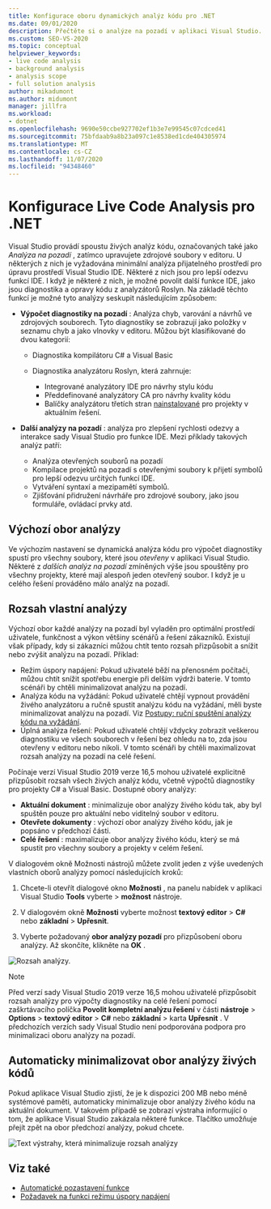 ```yaml
---
title: Konfigurace oboru dynamických analýz kódu pro .NET
ms.date: 09/01/2020
description: Přečtěte si o analýze na pozadí v aplikaci Visual Studio. Podívejte se, jak omezit analýzu na viditelný dokument, všechny otevřené dokumenty nebo všechny soubory a projekty.
ms.custom: SEO-VS-2020
ms.topic: conceptual
helpviewer_keywords:
- live code analysis
- background analysis
- analysis scope
- full solution analysis
author: mikadumont
ms.author: midumont
manager: jillfra
ms.workload:
- dotnet
ms.openlocfilehash: 9690e50ccbe927702ef1b3e7e99545c07cdced41
ms.sourcegitcommit: 75bfdaab9a8b23a097c1e8538ed1cde404305974
ms.translationtype: MT
ms.contentlocale: cs-CZ
ms.lasthandoff: 11/07/2020
ms.locfileid: "94348460"
---
```

# <a name="configure-live-code-analysis-for-net"></a>Konfigurace Live Code Analysis pro .NET

Visual Studio provádí spoustu živých analýz kódu, označovaných také jako *Analýza na pozadí* , zatímco upravujete zdrojové soubory v editoru. U některých z nich je vyžadována minimální analýza přijatelného prostředí pro úpravu prostředí Visual Studio IDE. Některé z nich jsou pro lepší odezvu funkcí IDE. I když je některé z nich, je možné povolit další funkce IDE, jako jsou diagnostika a opravy kódu z analyzátorů Roslyn. Na základě těchto funkcí je možné tyto analýzy seskupit následujícím způsobem:

- **Výpočet diagnostiky na pozadí** : Analýza chyb, varování a návrhů ve zdrojových souborech. Tyto diagnostiky se zobrazují jako položky v seznamu chyb a jako vlnovky v editoru. Můžou být klasifikované do dvou kategorií:
  - Diagnostika kompilátoru C# a Visual Basic
  - Diagnostika analyzátoru Roslyn, která zahrnuje:

    - Integrované analyzátory IDE pro návrhy stylu kódu
    - Předdefinované analyzátory CA pro návrhy kvality kódu
    - Balíčky analyzátoru třetích stran [nainstalované](./install-roslyn-analyzers.md) pro projekty v aktuálním řešení.

- **Další analýzy na pozadí** : analýza pro zlepšení rychlosti odezvy a interakce sady Visual Studio pro funkce IDE. Mezi příklady takových analýz patří:
  - Analýza otevřených souborů na pozadí
  - Kompilace projektů na pozadí s otevřenými soubory k přijetí symbolů pro lepší odezvu určitých funkcí IDE.
  - Vytváření syntaxí a mezipamětí symbolů.
  - Zjišťování přidružení návrháře pro zdrojové soubory, jako jsou formuláře, ovládací prvky atd.

## <a name="default-analysis-scope"></a>Výchozí obor analýzy

Ve výchozím nastavení se dynamická analýza kódu pro výpočet diagnostiky spustí pro všechny soubory, které jsou _otevřeny_ v aplikaci Visual Studio. Některé z _dalších analýz na pozadí_ zmíněných výše jsou spouštěny pro všechny projekty, které mají alespoň jeden otevřený soubor. I když je u celého řešení prováděno málo analýz na pozadí.

## <a name="custom-analysis-scope"></a>Rozsah vlastní analýzy

Výchozí obor každé analýzy na pozadí byl vyladěn pro optimální prostředí uživatele, funkčnost a výkon většiny scénářů a řešení zákazníků. Existují však případy, kdy si zákazníci můžou chtít tento rozsah přizpůsobit a snížit nebo zvýšit analýzu na pozadí. Příklad:

- Režim úspory napájení: Pokud uživatelé běží na přenosném počítači, můžou chtít snížit spotřebu energie při delším výdrži baterie. V tomto scénáři by chtěli minimalizovat analýzu na pozadí.
- Analýza kódu na vyžádání: Pokud uživatelé chtějí vypnout provádění živého analyzátoru a ručně spustit analýzu kódu na vyžádání, měli byste minimalizovat analýzu na pozadí. Viz [Postupy: ruční spuštění analýzy kódu na vyžádání](./how-to-run-code-analysis-manually-for-managed-code.md).
- Úplná analýza řešení: Pokud uživatelé chtějí vždycky zobrazit veškerou diagnostiku ve všech souborech v řešení bez ohledu na to, zda jsou otevřeny v editoru nebo nikoli. V tomto scénáři by chtěli maximalizovat rozsah analýzy na pozadí na celé řešení.

Počínaje verzí Visual Studio 2019 verze 16,5 mohou uživatelé explicitně přizpůsobit rozsah všech živých analýz kódu, včetně výpočtů diagnostiky pro projekty C# a Visual Basic. Dostupné obory analýzy:

- **Aktuální dokument** : minimalizuje obor analýzy živého kódu tak, aby byl spuštěn pouze pro aktuální nebo viditelný soubor v editoru.
- **Otevřete dokumenty** : výchozí obor analýzy živého kódu, jak je popsáno v předchozí části.
- **Celé řešení** : maximalizuje obor analýzy živého kódu, který se má spustit pro všechny soubory a projekty v celém řešení.

V dialogovém okně Možnosti nástrojů můžete zvolit jeden z výše uvedených vlastních oborů analýzy pomocí následujících kroků:

1. Chcete-li otevřít dialogové okno **Možnosti** , na panelu nabídek v aplikaci Visual Studio **Tools** vyberte  >  **možnost** nástroje.

2. V dialogovém okně **Možnosti** vyberte možnost **textový editor**  >  **C#** nebo **základní**  >  **Upřesnit**.

3. Vyberte požadovaný **obor analýzy pozadí** pro přizpůsobení oboru analýzy. Až skončíte, klikněte na **OK** .

![Rozsah analýzy.](./media/background-analysis-scope.png)

> [!NOTE]
> Před verzí sady Visual Studio 2019 verze 16,5 mohou uživatelé přizpůsobit rozsah analýzy pro výpočty diagnostiky na celé řešení pomocí zaškrtávacího políčka **Povolit kompletní analýzu řešení** v části **nástroje**  >  **Options**  >  **textový editor**  >  **C#** nebo **základní**  >  karta **Upřesnit** . V předchozích verzích sady Visual Studio není podporována podpora pro minimalizaci oboru analýzy na pozadí.

## <a name="automatically-minimize-live-code-analysis-scope"></a>Automaticky minimalizovat obor analýzy živých kódů

Pokud aplikace Visual Studio zjistí, že je k dispozici 200 MB nebo méně systémové paměti, automaticky minimalizuje obor analýzy živého kódu na aktuální dokument. V takovém případě se zobrazí výstraha informující o tom, že aplikace Visual Studio zakázala některé funkce. Tlačítko umožňuje přejít zpět na obor předchozí analýzy, pokud chcete.

![Text výstrahy, která minimalizuje rozsah analýzy](./media/fsa_alert.png)

## <a name="see-also"></a>Viz také

- [Automatické pozastavení funkce](./automatic-feature-suspension.md)
- [Požadavek na funkci režimu úspory napájení](https://github.com/dotnet/roslyn/issues/38429)
